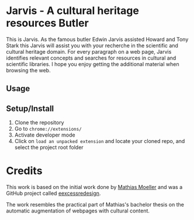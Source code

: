 # Jarvis - A cultural heritage resources Butler


This is Jarvis. As the famous butler Edwin Jarvis assisted Howard and Tony Stark this Jarvis will assist you with your
recherche in the scientific and cultural heritage domain. For every paragraph on a web page, Jarvis identifies relevant
concepts and searches for resources in cultural and scientific libraries. I hope you enjoy getting the additional material
when browsing the web.

## Usage



## Setup/Install

1. Clone the repository
3. Go to `chrome://extensions/`
4. Activate developer mode
5. Click on  `load an unpacked extension` and locate your cloned repo, and select the project root folder




# Credits

This work is based on the initial work done by [Mathias Moeller](https://github.com/mathiasmoeller) and was a GitHub project called
[eexcessredesign](https://github.com/mathiasmoeller/eexcessredesign).

The work resembles the practical part of Mathias's bachelor thesis on the automatic augmentation of webpages with cultural content.

